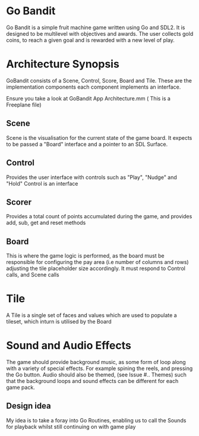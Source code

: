 # Go Bandit 

Go Bandit is a simple fruit machine game written using Go and SDL2. It is designed to be multilevel with objectives and
awards. The user collects gold coins, to reach a given goal and is rewarded with a new level of play.

# Architecture Synopsis

GoBandit consists of a Scene, Control, Score, Board and Tile. These are the implementation components each component implements an interface.

Ensure you take a look at GoBandit App Architecture.mm ( This is a Freeplane file)

## Scene
Scene is the visualisation for the current state of the game board. It expects to be passed a "Board" interface and a pointer to an SDL Surface.

## Control
Provides the user interface with controls such as "Play", "Nudge" and "Hold"
Control is an interface

## Scorer 
Provides a total count of points accumulated during the game, and provides
add, sub, get and reset methods

## Board
This is where the game logic is performed, as the board must be responsible
for configuring the pay area (i.e number of columns and rows) adjusting the tile
placeholder size accordingly. It must respond to Control calls, and Scene calls

# Tile
A Tile is a single set of faces and values which are used to populate a tileset, which
inturn is utilised by the Board 

# Sound and Audio Effects
The game should provide background music, as some form of loop along with a variety of
special effects. For example spining the reels, and pressing the Go button.
Audio should also be themed, (see Issue #.. Themes) such that the background loops and
sound effects can be different for each game pack.
## Design idea
My idea is to take a foray into Go Routines, enabling us to call the Sounds for playback
whilst still continuing on with game play